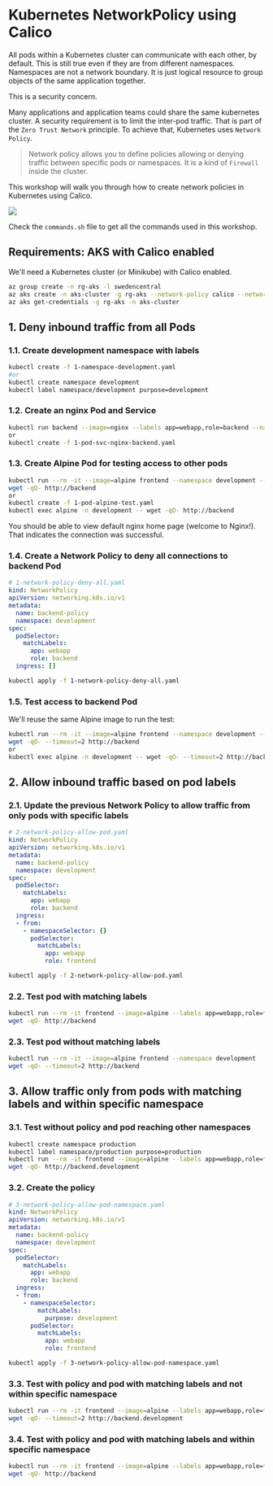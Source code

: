 # Kubernetes NetworkPolicy using Calico

All pods within a Kubernetes cluster can communicate with each other, by default.
This is still true even if they are from different namespaces.
Namespaces are not a network boundary. It is just logical resource to group objects of the same application together.

This is a security concern.

Many applications and application teams could share the same kubernetes cluster.
A security requirement is to limit the inter-pod traffic. That is part of the `Zero Trust Network` principle.
To achieve that, Kubernetes uses `Network Policy`.

>Network policy allows you to define policies allowing or denying traffic between specific pods or namespaces.
It is a kind of `Firewall` inside the cluster.

This workshop will walk you through how to create network policies in Kubernetes using Calico.

![](images/07_calico_network_policy__architecture.png)  

Check the `commands.sh` file to get all the commands used in this workshop.  

## Requirements: AKS with Calico enabled

We'll need a Kubernetes cluster (or Minikube) with Calico enabled.

```sh
az group create -n rg-aks -l swedencentral
az aks create -n aks-cluster -g rg-aks --network-policy calico --network-plugin azure --network-plugin-mode overlay
az aks get-credentials -g rg-aks -n aks-cluster
```

## 1. Deny inbound traffic from all Pods

### 1.1. Create development namespace with labels


```sh
kubectl create -f 1-namespace-development.yaml  
#or  
kubectl create namespace development  
kubectl label namespace/development purpose=development  
```

### 1.2. Create an nginx Pod and Service


```sh
kubectl run backend --image=nginx --labels app=webapp,role=backend --namespace development --expose --port 80 --generator=run-pod/v1  
or  
kubectl create -f 1-pod-svc-nginx-backend.yaml  
```

### 1.3. Create Alpine Pod for testing access to other pods


```sh
kubectl run --rm -it --image=alpine frontend --namespace development --generator=run-pod/v1  
wget -qO- http://backend  
or  
kubectl create -f 1-pod-alpine-test.yaml  
kubectl exec alpine -n development -- wget -qO- http://backend  
```

You should be able to view default nginx home page (welcome to Nginx!).
That indicates the connection was successful.

### 1.4. Create a Network Policy to deny all connections to backend Pod

```yaml
# 1-network-policy-deny-all.yaml
kind: NetworkPolicy
apiVersion: networking.k8s.io/v1
metadata:
  name: backend-policy
  namespace: development
spec:
  podSelector:
    matchLabels:
      app: webapp
      role: backend
  ingress: []
```

```sh
kubectl apply -f 1-network-policy-deny-all.yaml  
```

### 1.5. Test access to backend Pod


We'll reuse the same Alpine image to run the test:

```sh
kubectl run --rm -it --image=alpine frontend --namespace development --generator=run-pod/v1  
wget -qO- --timeout=2 http://backend  
or  
kubectl exec alpine -n development -- wget -qO- --timeout=2 http://backend  
```

## 2. Allow inbound traffic based on pod labels

### 2.1. Update the previous Network Policy to allow traffic from only pods with specific labels

```yaml
# 2-network-policy-allow-pod.yaml
kind: NetworkPolicy
apiVersion: networking.k8s.io/v1
metadata:
  name: backend-policy
  namespace: development
spec:
  podSelector:
    matchLabels:
      app: webapp
      role: backend
  ingress:
  - from:
    - namespaceSelector: {}
      podSelector:
        matchLabels:
          app: webapp
          role: frontend
```

```sh
kubectl apply -f 2-network-policy-allow-pod.yaml
```

### 2.2. Test pod with matching labels


```sh
kubectl run --rm -it frontend --image=alpine --labels app=webapp,role=frontend --namespace development  
wget -qO- http://backend  
```

### 2.3. Test pod without matching labels


```sh
kubectl run --rm -it --image=alpine frontend --namespace development 
wget -qO- --timeout=2 http://backend  
```

## 3. Allow traffic only from pods with matching labels and within specific namespace

### 3.1. Test without policy and pod reaching other namespaces


```sh
kubectl create namespace production  
kubectl label namespace/production purpose=production  
kubectl run --rm -it frontend --image=alpine --labels app=webapp,role=frontend --namespace production  
wget -qO- http://backend.development  
```

### 3.2. Create the policy

```yaml
# 3-network-policy-allow-pod-namespace.yaml
kind: NetworkPolicy
apiVersion: networking.k8s.io/v1
metadata:
  name: backend-policy
  namespace: development
spec:
  podSelector:
    matchLabels:
      app: webapp
      role: backend
  ingress:
  - from:
    - namespaceSelector:
        matchLabels:
          purpose: development
      podSelector:
        matchLabels:
          app: webapp
          role: frontend
```

```sh
kubectl apply -f 3-network-policy-allow-pod-namespace.yaml  
```

### 3.3. Test with policy and pod with matching labels and not within specific namespace


```sh
kubectl run --rm -it frontend --image=alpine --labels app=webapp,role=frontend --namespace production --generator=run-pod/v1  
wget -qO- --timeout=2 http://backend.development  
```

### 3.4. Test with policy and pod with matching labels and within specific namespace


```sh
kubectl run --rm -it frontend --image=alpine --labels app=webapp,role=frontend --namespace development --generator=run-pod/v1  
wget -qO- http://backend  
```